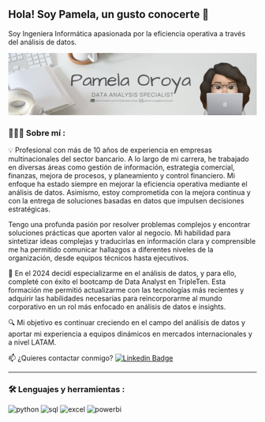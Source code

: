 ## Hola! Soy Pamela, un gusto conocerte 👋
Soy Ingeniera Informática apasionada por la eficiencia operativa a través del análisis de datos.

<div id="header" align="center">
  <img decoding="async" src="https://github.com/poroyac/poroyac/blob/main/VF%20Banner%20PO.jpg" width="1000"/>
</div>

### 👩🏻‍🦱 Sobre mí :
💡 Profesional con más de 10 años de experiencia en empresas multinacionales del sector bancario. A lo largo de mi carrera, he trabajado en diversas áreas como gestión de información, estrategia comercial, finanzas, mejora de procesos, y planeamiento y control financiero. Mi enfoque ha estado siempre en mejorar la eficiencia operativa mediante el análisis de datos. Asimismo, estoy comprometida con la mejora continua y con la entrega de soluciones basadas en datos que impulsen decisiones estratégicas.

Tengo una profunda pasión por resolver problemas complejos y encontrar soluciones prácticas que aporten valor al negocio. Mi habilidad para sintetizar ideas complejas y traducirlas en información clara y comprensible me ha permitido comunicar hallazgos a diferentes niveles de la organización, desde equipos técnicos hasta ejecutivos.

🌟 En el 2024 decidí especializarme en el análisis de datos, y para ello, completé con éxito el bootcamp de Data Analyst en TripleTen. Esta formación me permitió actualizarme con las tecnologías más recientes y adquirir las habilidades necesarias para reincorporarme al mundo corporativo en un rol más enfocado en análisis de datos e insights.

🔍 Mi objetivo es continuar creciendo en el campo del análisis de datos y aportar mi experiencia a equipos dinámicos en mercados internacionales y a nivel LATAM.

:mailbox: ¿Quieres contactar conmigo? [![Linkedin Badge](https://img.shields.io/badge/-Pamela-blue?style=flat&logo=Linkedin&logoColor=white)](https://www.linkedin.com/in/pamela-oroya/)
  
---

### :hammer_and_wrench: Lenguajes y herramientas :
<div id="header" align="left">
    <img decoding="async" src="https://img.shields.io/badge/Python-3776AB?style=for-the-badge&logo=python&logoColor=white" alt="python"/>
  </a>
    <img decoding="async" src="https://img.shields.io/badge/SQL-6DB33F?style=for-the-badge&logo=sql&logoColor=white" alt="sql"/>
  </a>
 <img decoding="async" src="https://img.shields.io/badge/Microsoft_Excel-217346?style=for-the-badge&logo=microsoft-excel&logoColor=white" alt="excel"/>
  </a>
 <img decoding="async" src="https://img.shields.io/badge/Power_BI-FFBE00?style=for-the-badge&logo=Power-BI&logoColor=white" alt="powerbi"/>
  </a>

</div>
